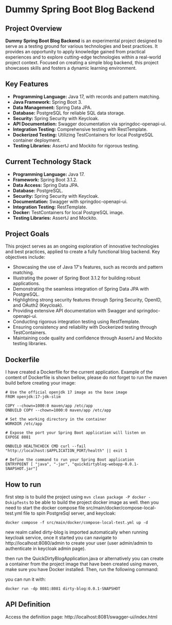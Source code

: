 # Dummy Spring Boot Blog Backend

## Project Overview

**Dummy Spring Boot Blog Backend** is an experimental project designed to serve as a testing ground for various technologies and best practices. It provides an opportunity to apply knowledge gained from practical experiences and to explore cutting-edge technologies within a real-world project context. Focused on creating a simple blog backend, this project showcases skills and fosters a dynamic learning environment.

## Key Features

- **Programming Language:** Java 17, with records and pattern matching.
- **Java Framework:** Spring Boot 3.
- **Data Management:** Spring Data JPA.
- **Database:** PostgreSQL for reliable SQL data storage.
- **Security:** Spring Security with Keycloak.
- **API Documentation:** Swagger documentation via springdoc-openapi-ui.
- **Integration Testing:** Comprehensive testing with RestTemplate.
- **Dockerized Testing:** Utilizing TestContainers for local PostgreSQL container deployment.
- **Testing Libraries:** AssertJ and Mockito for rigorous testing.

## Current Technology Stack

- **Programming Language:** Java 17.
- **Framework:** Spring Boot 3.1.2.
- **Data Access:** Spring Data JPA.
- **Database:** PostgreSQL.
- **Security:** Spring Security with Keycloak.
- **Documentation:** Swagger with springdoc-openapi-ui.
- **Integration Testing:** RestTemplate.
- **Docker:** TestContainers for local PostgreSQL image.
- **Testing Libraries:** AssertJ and Mockito.

## Project Goals

This project serves as an ongoing exploration of innovative technologies and best practices, applied to create a fully functional blog backend. Key objectives include:

- Showcasing the use of Java 17's features, such as records and pattern matching.
- Illustrating the power of Spring Boot 3.1.2 for building robust applications.
- Demonstrating the seamless integration of Spring Data JPA with PostgreSQL.
- Highlighting strong security features through Spring Security, OpenID, and OAuth2 (Keycloak).
- Providing extensive API documentation with Swagger and springdoc-openapi-ui.
- Conducting rigorous integration testing using RestTemplate.
- Ensuring consistency and reliability with Dockerized testing through TestContainers.
- Maintaining code quality and confidence through AssertJ and Mockito testing libraries.

## Dockerfile
I have created a Dockerfile for the current application. Example of the content of Dockerfile is shown bellow, please do not forget to run the maven build before creating your image: 
 
```
# Use the official openjdk 17 image as the base image
FROM openjdk:17-jdk-slim

COPY --chown=1000:0 maven/app /etc/app
ONBUILD COPY --chown=1000:0 maven/app /etc/app

# Set the working directory in the container
WORKDIR /etc/app

# Expose the port your Spring Boot application will listen on
EXPOSE 8081

ONBUILD HEALTHCHECK CMD curl --fail "http://localhost:$APPLICATION_PORT/health" || exit 1

# Define the command to run your Spring Boot application
ENTRYPOINT [ "java", "-jar", "quickdirtyblog-webapp-0.0.1-SNAPSHOT.jar"]
```

## How to run
first step is to build the project using ```mvn clean package -P docker -DskipTests``` to be able to build the project docker image as well.
then you need to start the docker compose file src/main/docker/compose-local-test.yml file to spin PostgreSql server, and keycloak:

```
docker compose -f src/main/docker/compose-local-test.yml up -d
```
new realm called dirty-blog is imported automatically when running keycloak service, once it started you can navigate to http://localhost:8080/admin to create your user (user admin/admin to authenticate in keycloak admin page).


then run the QuickDirtyBlogApplication.java or alternatively you can create a container from the project image that have been created using maven, make sure you have Docker installed. Then, run the following command:

you can run it with:

```
docker run -dp 8081:8081 dirty-blog:0.0.1-SNAPSHOT
```
## API Definition
Access the definition page: http://localhost:8081/swagger-ui/index.html